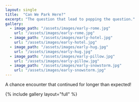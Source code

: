 ```yaml
---
layout: single
title:  "Can We Park Here?"
excerpt: "The question that lead to popping the question."
gallery:
  - image_path: "/assets/images/early-rome.jpg"
    url: "/assets/images/early-rome.jpg"
  - image_path: "/assets/images/early-hotel.jpg"
    url: "/assets/images/early-hotel.jpg"
  - image_path: "/assets/images/early-hug.jpg"
    url: "/assets/images/early-hug.jpg"
  - image_path: "/assets/images/early-pillow.jpg"
    url: "/assets/images/early-pillow.jpg"
  - image_path: "/assets/images/early-snowstorm.jpg"
    url: "/assets/images/early-snowstorm.jpg"
---
```

A chance encounter that continued for longer than expected!

{% include gallery layout="full" %}
